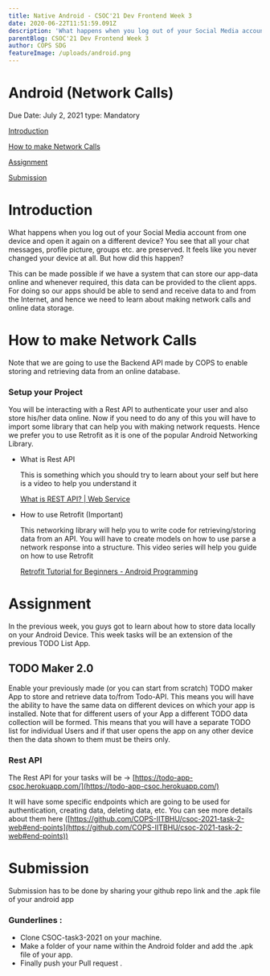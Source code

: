 ```yaml
---
title: Native Android - CSOC'21 Dev Frontend Week 3
date: 2020-06-22T11:51:59.091Z
description: 'What happens when you log out of your Social Media account from one device and open it again on a different device? You see that all your chat messages, profile picture, groups etc. are preserved. It feels like you never changed your device at all. But how did this happen?'
parentBlog: CSOC'21 Dev Frontend Week 3
author: COPS SDG
featureImage: /uploads/android.png
---
```


# Android (Network Calls)

Due Date: July 2, 2021
type: Mandatory

[Introduction]()

[How to make Network Calls]()

[Assignment]()

[Submission]()

# Introduction

What happens when you log out of your Social Media account from one device and open it again on a different device? You see that all your chat messages, profile picture, groups etc. are preserved. It feels like you never changed your device at all. But how did this happen?

This can be made possible if we have a system that can store our app-data online and whenever required, this data can be provided to the client apps. For doing so our apps should be able to send and receive data to and from the Internet, and hence we need to learn about making network calls and online data storage.

# How to make Network Calls

Note that we are going to use the Backend API made by COPS to enable storing and retrieving data from an online database.

### Setup your Project

You will be interacting with a Rest API to authenticate your user and also store his/her data online. Now if you need to do any of this you will have to import some library that can help you with making network requests. Hence we prefer you to use Retrofit as it is one of the popular Android Networking Library.

- What is Rest API

  This is something which you should try to learn about your self but here is a video to help you understand it

  [What is REST API? | Web Service](https://www.youtube.com/watch?v=qVTAB8Z2VmA)

- How to use Retrofit (Important)

  This networking library will help you to write code for retrieving/storing data from an API. You will have to create models on how to use parse a network response into a structure. This video series will help you guide on how to use Retrofit

  [Retrofit Tutorial for Beginners - Android Programming](https://www.youtube.com/playlist?list=PLrnPJCHvNZuCbuD3xpfKzQWOj3AXybSaM)

# Assignment

In the previous week, you guys got to learn about how to store data locally on your Android Device. This week tasks will be an extension of the previous TODO List App.

## T**ODO Maker 2.0**

Enable your previously made (or you can start from scratch) TODO maker App to store and retrieve data to/from Todo-API. This means you will have the ability to have the same data on different devices on which your app is installed. Note that for different users of your App a different TODO data collection will be formed. This means that you will have a separate TODO list for individual Users and if that user opens the app on any other device then the data shown to them must be theirs only.

### Rest API

The Rest API for your tasks will be → [https://todo-app-csoc.herokuapp.com/](https://todo-app-csoc.herokuapp.com/)

It will have some specific endpoints which are going to be used for authentication, creating data, deleting data, etc. You can see more details about them here ([https://github.com/COPS-IITBHU/csoc-2021-task-2-web#end-points](https://github.com/COPS-IITBHU/csoc-2021-task-2-web#end-points))

# **Submission**

Submission has to be done by sharing your github repo link and the .apk file of your android app

### **Gunderlines :**

- Clone CSOC-task3-2021 on your machine.
- Make a folder of your name within the Android folder and add the .apk file of your app.
- Finally push your Pull request .
